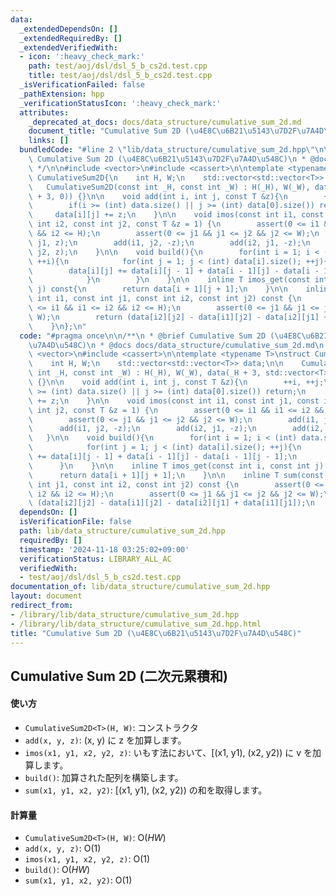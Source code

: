 ```yaml
---
data:
  _extendedDependsOn: []
  _extendedRequiredBy: []
  _extendedVerifiedWith:
  - icon: ':heavy_check_mark:'
    path: test/aoj/dsl/dsl_5_b_cs2d.test.cpp
    title: test/aoj/dsl/dsl_5_b_cs2d.test.cpp
  _isVerificationFailed: false
  _pathExtension: hpp
  _verificationStatusIcon: ':heavy_check_mark:'
  attributes:
    _deprecated_at_docs: docs/data_structure/cumulative_sum_2d.md
    document_title: "Cumulative Sum 2D (\u4E8C\u6B21\u5143\u7D2F\u7A4D\u548C)"
    links: []
  bundledCode: "#line 2 \"lib/data_structure/cumulative_sum_2d.hpp\"\n\n/**\n * @brief\
    \ Cumulative Sum 2D (\u4E8C\u6B21\u5143\u7D2F\u7A4D\u548C)\n * @docs docs/data_structure/cumulative_sum_2d.md\n\
    \ */\n\n#include <vector>\n#include <cassert>\n\ntemplate <typename T>\nstruct\
    \ CumulativeSum2D{\n    int H, W;\n    std::vector<std::vector<T>> data;\n\n \
    \   CumulativeSum2D(const int _H, const int _W) : H(_H), W(_W), data(_H + 3, std::vector<T>(_W\
    \ + 3, 0)) {}\n\n    void add(int i, int j, const T &z){\n        ++i, ++j;\n\
    \        if(i >= (int) data.size() || j >= (int) data[0].size()) return;\n   \
    \     data[i][j] += z;\n    }\n\n    void imos(const int i1, const int j1, const\
    \ int i2, const int j2, const T &z = 1) {\n        assert(0 <= i1 && i1 <= i2\
    \ && i2 <= H);\n        assert(0 <= j1 && j1 <= j2 && j2 <= W);\n        add(i1,\
    \ j1, z);\n        add(i1, j2, -z);\n        add(i2, j1, -z);\n        add(i2,\
    \ j2, z);\n    }\n\n    void build(){\n        for(int i = 1; i < (int) data.size();\
    \ ++i){\n            for(int j = 1; j < (int) data[i].size(); ++j){\n        \
    \        data[i][j] += data[i][j - 1] + data[i - 1][j] - data[i - 1][j - 1];\n\
    \            }\n        }\n    }\n\n    inline T imos_get(const int i, const int\
    \ j) const{\n        return data[i + 1][j + 1];\n    }\n\n    inline T sum(const\
    \ int i1, const int j1, const int i2, const int j2) const {\n        assert(0\
    \ <= i1 && i1 <= i2 && i2 <= H);\n        assert(0 <= j1 && j1 <= j2 && j2 <=\
    \ W);\n        return (data[i2][j2] - data[i1][j2] - data[i2][j1] + data[i1][j1]);\n\
    \    }\n};\n"
  code: "#pragma once\n\n/**\n * @brief Cumulative Sum 2D (\u4E8C\u6B21\u5143\u7D2F\
    \u7A4D\u548C)\n * @docs docs/data_structure/cumulative_sum_2d.md\n */\n\n#include\
    \ <vector>\n#include <cassert>\n\ntemplate <typename T>\nstruct CumulativeSum2D{\n\
    \    int H, W;\n    std::vector<std::vector<T>> data;\n\n    CumulativeSum2D(const\
    \ int _H, const int _W) : H(_H), W(_W), data(_H + 3, std::vector<T>(_W + 3, 0))\
    \ {}\n\n    void add(int i, int j, const T &z){\n        ++i, ++j;\n        if(i\
    \ >= (int) data.size() || j >= (int) data[0].size()) return;\n        data[i][j]\
    \ += z;\n    }\n\n    void imos(const int i1, const int j1, const int i2, const\
    \ int j2, const T &z = 1) {\n        assert(0 <= i1 && i1 <= i2 && i2 <= H);\n\
    \        assert(0 <= j1 && j1 <= j2 && j2 <= W);\n        add(i1, j1, z);\n  \
    \      add(i1, j2, -z);\n        add(i2, j1, -z);\n        add(i2, j2, z);\n \
    \   }\n\n    void build(){\n        for(int i = 1; i < (int) data.size(); ++i){\n\
    \            for(int j = 1; j < (int) data[i].size(); ++j){\n                data[i][j]\
    \ += data[i][j - 1] + data[i - 1][j] - data[i - 1][j - 1];\n            }\n  \
    \      }\n    }\n\n    inline T imos_get(const int i, const int j) const{\n  \
    \      return data[i + 1][j + 1];\n    }\n\n    inline T sum(const int i1, const\
    \ int j1, const int i2, const int j2) const {\n        assert(0 <= i1 && i1 <=\
    \ i2 && i2 <= H);\n        assert(0 <= j1 && j1 <= j2 && j2 <= W);\n        return\
    \ (data[i2][j2] - data[i1][j2] - data[i2][j1] + data[i1][j1]);\n    }\n};\n"
  dependsOn: []
  isVerificationFile: false
  path: lib/data_structure/cumulative_sum_2d.hpp
  requiredBy: []
  timestamp: '2024-11-18 03:25:02+09:00'
  verificationStatus: LIBRARY_ALL_AC
  verifiedWith:
  - test/aoj/dsl/dsl_5_b_cs2d.test.cpp
documentation_of: lib/data_structure/cumulative_sum_2d.hpp
layout: document
redirect_from:
- /library/lib/data_structure/cumulative_sum_2d.hpp
- /library/lib/data_structure/cumulative_sum_2d.hpp.html
title: "Cumulative Sum 2D (\u4E8C\u6B21\u5143\u7D2F\u7A4D\u548C)"
---
```

## Cumulative Sum 2D (二次元累積和)

#### 使い方

- `CumulativeSum2D<T>(H, W)`: コンストラクタ
- `add(x, y, z)`: (x, y) に z を加算します。
- `imos(x1, y1, x2, y2, z)`: いもす法において、[(x1, y1), (x2, y2)) に v を加算します。
- `build()`: 加算された配列を構築します。
- `sum(x1, y1, x2, y2)`: [(x1, y1), (x2, y2)) の和を取得します。

#### 計算量

- `CumulativeSum2D<T>(H, W)`: $\mathrm{O}(HW)$
- `add(x, y, z)`: $\mathrm{O}(1)$
- `imos(x1, y1, x2, y2, z)`: $\mathrm{O}(1)$
- `build()`: $\mathrm{O}(HW)$
- `sum(x1, y1, x2, y2)`: $\mathrm{O}(1)$
